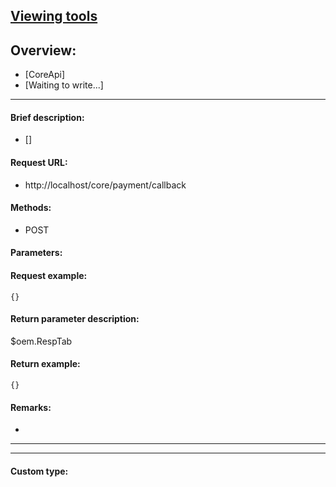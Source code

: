 

## [Viewing tools](https://www.iminho.me/)

## Overview:
- [CoreApi]
- [Waiting to write...]

--------------------

#### Brief description:

- []

#### Request URL:

- http://localhost/core/payment/callback

#### Methods:

- POST

#### Parameters:


#### Request example:
```
{}
```

#### Return parameter description:
$oem.RespTab

#### Return example:
	
```
{}
```

#### Remarks:

- 
	

--------------------
--------------------

#### Custom type:
	


